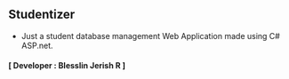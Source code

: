 ## Studentizer
- Just a student database management Web Application made using C# ASP.net. 
#### **[ Developer : Blesslin Jerish R ]**
